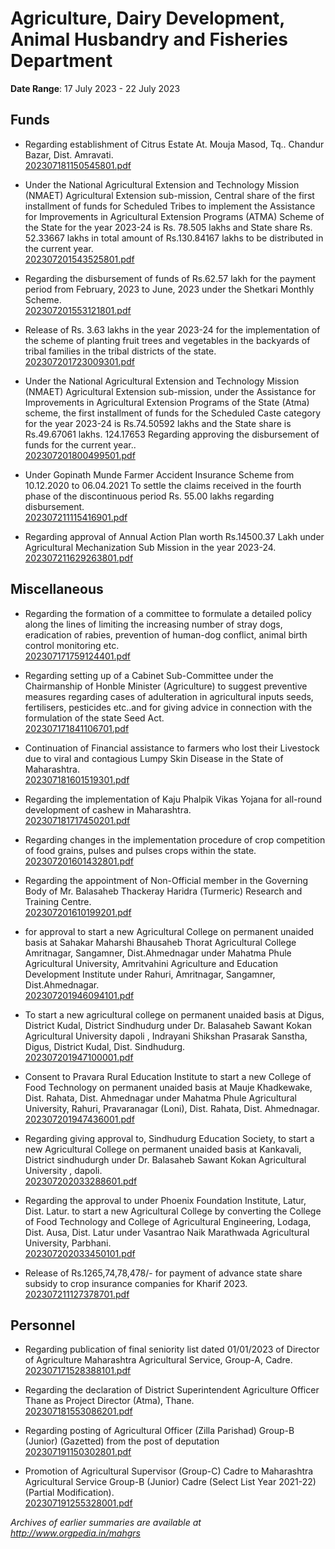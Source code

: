 # Agriculture, Dairy Development, Animal Husbandry and Fisheries Department

**Date Range**: 17 July 2023 - 22 July 2023


## Funds
- Regarding establishment of Citrus Estate At. Mouja Masod, Tq.. Chandur Bazar, Dist. Amravati.\
  [202307181150545801.pdf](https://gr.maharashtra.gov.in/Site/Upload/Government%20Resolutions/English/202307181150545801.pdf)

- Under the National Agricultural Extension and Technology Mission (NMAET) Agricultural Extension sub-mission, Central share of the first installment of funds for Scheduled Tribes to implement the Assistance for Improvements in Agricultural Extension Programs (ATMA) Scheme of the State for the year 2023-24 is Rs. 78.505 lakhs and State share Rs. 52.33667 lakhs in total amount of Rs.130.84167 lakhs to be distributed in the current year.\
  [202307201543525801.pdf](https://gr.maharashtra.gov.in/Site/Upload/Government%20Resolutions/English/202307201543525801.pdf)

- Regarding the disbursement of funds of Rs.62.57 lakh for the payment period from February, 2023 to June, 2023 under the Shetkari Monthly Scheme.\
  [202307201553121801.pdf](https://gr.maharashtra.gov.in/Site/Upload/Government%20Resolutions/English/202307201553121801.pdf)

- Release of Rs. 3.63 lakhs in the year 2023-24 for the implementation of the scheme of planting fruit trees and vegetables in the backyards of tribal families in the tribal districts of the state.\
  [202307201723009301.pdf](https://gr.maharashtra.gov.in/Site/Upload/Government%20Resolutions/English/202307201723009301.pdf)

- Under the National Agricultural Extension and Technology Mission (NMAET) Agricultural Extension sub-mission, under the Assistance for Improvements in Agricultural Extension Programs of the State (Atma) scheme, the first installment of funds for the Scheduled Caste category for the year 2023-24 is Rs.74.50592 lakhs and the State share is Rs.49.67061 lakhs. 124.17653 Regarding approving the disbursement of funds for the current year..\
  [202307201800499501.pdf](https://gr.maharashtra.gov.in/Site/Upload/Government%20Resolutions/English/202307201800499501.pdf)

- Under Gopinath Munde Farmer Accident Insurance Scheme from 10.12.2020 to 06.04.2021 To settle the claims received in the fourth phase of the discontinuous period Rs. 55.00 lakhs regarding disbursement.\
  [202307211115416901.pdf](https://gr.maharashtra.gov.in/Site/Upload/Government%20Resolutions/English/202307211115416901.pdf)

- Regarding approval of Annual Action Plan worth Rs.14500.37 Lakh under Agricultural Mechanization Sub Mission in the year 2023-24.\
  [202307211629263801.pdf](https://gr.maharashtra.gov.in/Site/Upload/Government%20Resolutions/English/202307211629263801.pdf)

## Miscellaneous
- Regarding the formation of a committee to formulate a detailed policy along the lines of limiting the increasing number of stray dogs, eradication of rabies, prevention of human-dog conflict, animal birth control monitoring etc.\
  [202307171759124401.pdf](https://gr.maharashtra.gov.in/Site/Upload/Government%20Resolutions/English/202307171759124401.pdf)

- Regarding setting up of a Cabinet Sub-Committee under the Chairmanship of Honble Minister (Agriculture) to suggest preventive measures regarding cases of adulteration in agricultural inputs seeds, fertilisers, pesticides etc..and for giving advice in connection with the formulation of the state Seed Act.\
  [202307171841106701.pdf](https://gr.maharashtra.gov.in/Site/Upload/Government%20Resolutions/English/202307171841106701.pdf)

- Continuation of Financial assistance to farmers who lost their Livestock due to viral and contagious Lumpy Skin Disease in the State of Maharashtra.\
  [202307181601519301.pdf](https://gr.maharashtra.gov.in/Site/Upload/Government%20Resolutions/English/202307181601519301.pdf)

- Regarding the implementation of Kaju Phalpik Vikas Yojana for all-round development of cashew in Maharashtra.\
  [202307181717450201.pdf](https://gr.maharashtra.gov.in/Site/Upload/Government%20Resolutions/English/202307181717450201.pdf)

- Regarding changes in the implementation procedure of crop competition of food grains, pulses and pulses crops within the state.\
  [202307201601432801.pdf](https://gr.maharashtra.gov.in/Site/Upload/Government%20Resolutions/English/202307201601432801.pdf)

- Regarding the appointment of Non-Official member in the Governing Body of Mr. Balasaheb Thackeray Haridra (Turmeric) Research and Training Centre.\
  [202307201610199201.pdf](https://gr.maharashtra.gov.in/Site/Upload/Government%20Resolutions/English/202307201610199201.pdf)

- for approval to start a new Agricultural College on permanent unaided basis at Sahakar Maharshi Bhausaheb Thorat Agricultural College Amritnagar, Sangamner, Dist.Ahmednagar under Mahatma Phule Agricultural University, Amritvahini Agriculture and Education Development Institute under Rahuri, Amritnagar, Sangamner, Dist.Ahmednagar.\
  [202307201946094101.pdf](https://gr.maharashtra.gov.in/Site/Upload/Government%20Resolutions/English/202307201946094101.pdf)

- To start a new agricultural college on permanent unaided basis at Digus, District Kudal, District Sindhudurg under Dr. Balasaheb Sawant Kokan Agricultural University dapoli , Indrayani Shikshan Prasarak Sanstha, Digus, District Kudal, Dist. Sindhudurg.\
  [202307201947100001.pdf](https://gr.maharashtra.gov.in/Site/Upload/Government%20Resolutions/English/202307201947100001.pdf)

- Consent to Pravara Rural Education Institute to start a new College of Food Technology on permanent unaided basis at Mauje Khadkewake, Dist. Rahata, Dist. Ahmednagar under Mahatma Phule Agricultural University, Rahuri, Pravaranagar (Loni), Dist. Rahata, Dist. Ahmednagar.\
  [202307201947436001.pdf](https://gr.maharashtra.gov.in/Site/Upload/Government%20Resolutions/English/202307201947436001.pdf)

- Regarding giving approval to, Sindhudurg Education Society, to start a new Agricultural College on permanent unaided basis at Kankavali, District sindhudurgh under Dr. Balasaheb Sawant Kokan Agricultural University , dapoli.\
  [202307202033288601.pdf](https://gr.maharashtra.gov.in/Site/Upload/Government%20Resolutions/English/202307202033288601.pdf)

- Regarding the approval to under Phoenix Foundation Institute, Latur, Dist. Latur. to start a new Agricultural College by converting the College of Food Technology and College of Agricultural Engineering, Lodaga, Dist. Ausa, Dist. Latur under Vasantrao Naik Marathwada Agricultural University, Parbhani.\
  [202307202033450101.pdf](https://gr.maharashtra.gov.in/Site/Upload/Government%20Resolutions/English/202307202033450101.pdf)

- Release of Rs.1265,74,78,478/- for payment of advance state share subsidy to crop insurance companies for Kharif 2023.\
  [202307211127378701.pdf](https://gr.maharashtra.gov.in/Site/Upload/Government%20Resolutions/English/202307211127378701.pdf)

## Personnel
- Regarding publication of final seniority list dated 01/01/2023 of Director of Agriculture Maharashtra Agricultural Service, Group-A, Cadre.\
  [202307171528388101.pdf](https://gr.maharashtra.gov.in/Site/Upload/Government%20Resolutions/English/202307171528388101.pdf)

- Regarding the declaration of District Superintendent Agriculture Officer Thane as Project Director (Atma), Thane.\
  [202307181553086201.pdf](https://gr.maharashtra.gov.in/Site/Upload/Government%20Resolutions/English/202307181553086201.pdf)

- Regarding posting of Agricultural Officer (Zilla Parishad) Group-B (Junior) (Gazetted) from the post of deputation\
  [202307191150302801.pdf](https://gr.maharashtra.gov.in/Site/Upload/Government%20Resolutions/English/202307191150302801.pdf)

- Promotion of Agricultural Supervisor (Group-C) Cadre to Maharashtra Agricultural Service Group-B (Junior) Cadre (Select List Year 2021-22) (Partial Modification).\
  [202307191255328001.pdf](https://gr.maharashtra.gov.in/Site/Upload/Government%20Resolutions/English/202307191255328001.pdf)


*Archives of earlier summaries are available at http://www.orgpedia.in/mahgrs*